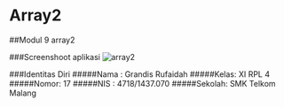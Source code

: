 # Array2
##Modul 9 array2

###Screenshoot aplikasi
![array2](https://cloud.githubusercontent.com/assets/23449098/22404105/e5c98f32-e5de-11e6-83dc-156320c74c11.PNG)

###Identitas Diri
#####Nama : Grandis Rufaidah
#####Kelas: XI RPL 4
#####Nomor: 17
#####NIS : 4718/1437.070
#####Sekolah: SMK Telkom Malang




